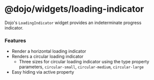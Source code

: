 # @dojo/widgets/loading-indicator

Dojo's `LoadingIndicator` widget provides an indeterminate progress indicator.

### Features

- Render a horizontal loading indicator
- Renders a circular loading indicator
	- Three sizes for circular loading indicator using the type property parameters, `circular-small`, `circular-medium`, `circular-large`
- Easy hiding via active property
